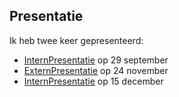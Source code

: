 ## Presentatie

Ik heb twee keer gepresenteerd:
- [InternPresentatie](InternP3.pptx) op 29 september
- [ExternPresentatie](ExternP5.pptx) op 24 november
- [InternPresentatie](ExternP9.pptx) op 15 december


